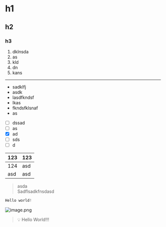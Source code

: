 
# h1


## h2


### h3

1. dklnsda
2. as
3. kld
4. dn
5. kans

---

- sadklfj
- asdk
- lasdfkndsf
- lkas
- fkndsfklsnaf
- as
- [ ] dssad
- [ ] as
- [x] ad
- [ ] sds
- [ ] d

| 123 | 123 |
| --- | --- |
| 124 | asd |
| asd | asd |

> asda  
> Sadflsadkfnsdasd

```typescript
Hello world!
```


![image.png](https://prod-files-secure.s3.us-west-2.amazonaws.com/bc518957-ced6-41d2-aaeb-754bc2ac7595/a357819d-3e39-4141-8442-4f32a5854bec/image.png?X-Amz-Algorithm=AWS4-HMAC-SHA256&X-Amz-Content-Sha256=UNSIGNED-PAYLOAD&X-Amz-Credential=ASIAZI2LB466UQKZZE54%2F20250227%2Fus-west-2%2Fs3%2Faws4_request&X-Amz-Date=20250227T001009Z&X-Amz-Expires=3600&X-Amz-Security-Token=IQoJb3JpZ2luX2VjEDAaCXVzLXdlc3QtMiJHMEUCIA9Ok7TgQxsFTwE4p%2Bzont0EQxVWFbPw4sdi5wokb6q2AiEA1ve0GkfqXswZWlHBf6Q0G4qIjqCQH%2FpzMLWt3NfeSuwq%2FwMIaRAAGgw2Mzc0MjMxODM4MDUiDKuIf%2FeU%2FvMzjkwZ0SrcA9IsNjlb3GVrh5m7uliAzQS7roFw0gp3a91fuInchHTJPrrRpvZcXXzx57UYTfSYimce8ilwBcfsNwfv9A%2Flr7P1TFtXBAuc6KijxKnYTRY8qzHhKfpi4m9uibcKuDtnUjczTa5DuA8IlnsJtbmy3FcSjfSdjS4%2BJt9OsI%2FOmZxr4IQlc9sCrLNv%2B6PtWted9i4WqAFtx%2BBOLpnmjhPwOTf8Xa02Pa0yXTaPB7180bZntyzr4hOU2DEZZ9%2F6JBf4b53r95QqVjELtMt1Ve6uliinkqqnoI1RRDXfVb%2FldLAo0M%2B8KfR0LqwVsa0llvp%2FWxX43kJlsoR5LPpjlS5rFcb%2B2%2Fz2CoQe9oW9TKUw7i7UwiDV%2BBtFxquCKgMipOYZBOZZj0Gwq6BlEX3%2FYrxSqzvf9DxAIOGF2G1HKhrPk4Cu1pID6ufXwXWgN6PYDaFQ9wBVHx5xhZ3SmVVLCQGlCo1EBRXs6Quw6hSMY8hmRGXK4oeUb2ZwiQ6rPcoDatUl7iCAiPKJKCl9deVs7lG%2BQnR6%2BI0bfSiP%2FPuL0MC%2BRLUzxbbDYDljY2o8v2MocTO0%2FHcK7G9eq1hxaAdVXD9HxdvE6igoTHBOWs2VyVvJ4LpUw4dYz29I%2BuiQGF8DMIvY%2Fr0GOqUB8%2BWVzbirfLgJZDdqyVRscvQNJLih84c6DMqPHDX3wTWN4wjKofC%2BaSF3gMNBE3tKlXWTZNeBtI%2B%2B3jFzBQsQdnEpc1dmjSxGNp0Si7x86tEEvb%2BHR81LxmD96vwvRW6%2Bh4qR%2B7S2dO5suqUycEMcaDazsiXU1wm%2B7hgPC%2B4OFe2AO2skEJQW5uxiALy%2FJ%2BHftm1PioYhpH3Jibipj4xsqu7izfXx&X-Amz-Signature=72b53cb8c1844061ccf5ce511a91e44404705c5dd7377c0f56e52cdee23511f7&X-Amz-SignedHeaders=host&x-id=GetObject)


> 💡 Hello World!!!


